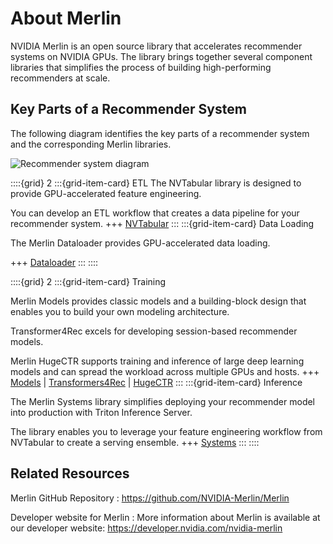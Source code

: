 # About Merlin

NVIDIA Merlin is an open source library that accelerates recommender
systems on NVIDIA GPUs.
The library brings together several component libraries that simplifies
the process of building high-performing recommenders at scale.

## Key Parts of a Recommender System

The following diagram identifies the key parts of a recommender system and the corresponding Merlin libraries.

![Recommender system diagram](../images/recommender-systems-dev-web-850.svg)

::::{grid} 2
:::{grid-item-card} ETL
The NVTabular library is designed to provide GPU-accelerated feature engineering.

You can develop an ETL workflow that creates a data pipeline for your recommender system.
+++
[NVTabular](https://nvidia-merlin.github.io/dataloader/main/)
:::
:::{grid-item-card} Data Loading

The Merlin Dataloader provides GPU-accelerated data loading.

+++
[Dataloader](https://nvidia-merlin.github.io/dataloader/main/)
:::
::::

::::{grid} 2
:::{grid-item-card} Training

Merlin Models provides classic models and a building-block design that enables you to build your own modeling architecture.

Transformer4Rec excels for developing session-based recommender models.

Merlin HugeCTR supports training and inference of large deep learning models and can spread the workload across multiple GPUs and hosts.
+++
[Models](https://nvidia-merlin.github.io/models/main/) |
[Transformers4Rec](https://nvidia-merlin.github.io/Transformers4Rec/main/) |
[HugeCTR](https://nvidia-merlin.github.io/HugeCTR/main/)
:::
:::{grid-item-card} Inference

The Merlin Systems library simplifies deploying your recommender model into production with Triton Inference Server.

The library enables you to leverage your feature engineering workflow from NVTabular to create a serving ensemble.
+++
[Systems](https://nvidia-merlin.github.io/systems/main/)
:::
::::

## Related Resources

Merlin GitHub Repository
: <https://github.com/NVIDIA-Merlin/Merlin>

Developer website for Merlin
: More information about Merlin is available at our developer website:
  <https://developer.nvidia.com/nvidia-merlin>